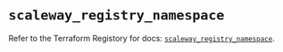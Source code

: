 # `scaleway_registry_namespace`

Refer to the Terraform Registory for docs: [`scaleway_registry_namespace`](https://registry.terraform.io/providers/scaleway/scaleway/2.17.0/docs/resources/registry_namespace).
